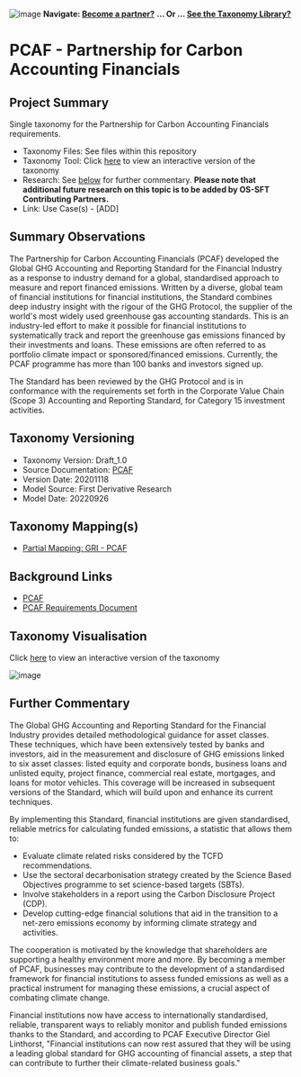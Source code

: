 ![image](https://user-images.githubusercontent.com/112073913/188821900-0c411acf-fbdd-4163-adc9-3ba4e2be78df.png)
**Navigate: [Become a partner?](https://github.com/OS-SFT/06-COLLABORATORS-PARTNERS)**
**... Or ... [See the Taxonomy Library?](https://github.com/orgs/OS-SFT/projects/2)**

# PCAF - Partnership for Carbon Accounting Financials

## Project Summary

Single taxonomy for the Partnership for Carbon Accounting Financials requirements.
- Taxonomy Files: See files within this repository
- Taxonomy Tool: Click [here](https://os-sft.solidatus.com/viewer/share/iqPIEx6ZTWaK9wGXrNODVyU7fQDqIcxb) to view an interactive version of the taxonomy
- Research: See [below](https://github.com/OS-SFT/Taxonomy-Mappings-Library/tree/main/Single%20Taxonomies/PCAF#further-commentary) for further commentary. **Please note that additional future research on this topic is to be added by OS-SFT Contributing Partners.**
- Link: Use Case(s) - [ADD]

## Summary Observations

The Partnership for Carbon Accounting Financials (PCAF) developed the Global GHG Accounting and Reporting Standard for the Financial Industry as a response to industry demand for a global, standardised approach to measure and report financed emissions. Written by a diverse, global team of financial institutions for financial institutions, the Standard combines deep industry insight with the rigour of the GHG Protocol, the supplier of the world's most widely used greenhouse gas accounting standards. This is an industry-led effort to make it possible for financial institutions to systematically track and report the greenhouse gas emissions financed by their investments and loans. These emissions are often referred to as portfolio climate impact or sponsored/financed emissions. Currently, the PCAF programme has more than 100 banks and investors signed up.

The Standard has been reviewed by the GHG Protocol and is in conformance with the requirements set forth in the Corporate Value Chain (Scope 3) Accounting and Reporting Standard, for Category 15 investment activities.

## Taxonomy Versioning

- Taxonomy Version: Draft_1.0
- Source Documentation: [PCAF](https://carbonaccountingfinancials.com/files/downloads/PCAF-Global-GHG-Standard.pdf)
- Version Date: 20201118
- Model Source: First Derivative Research
- Model Date: 20220926

## Taxonomy Mapping(s)

- [Partial Mapping: GRI - PCAF](https://github.com/OS-SFT/Taxonomy-Mappings-Library/tree/main/Taxonomy%20Mappings%20-%20Double/GRI%20-%20PCAF)

## Background Links

- [PCAF](https://carbonaccountingfinancials.com/)
- [PCAF Requirements Document](https://carbonaccountingfinancials.com/files/downloads/PCAF-Global-GHG-Standard.pdf)

## Taxonomy Visualisation

Click [here](https://os-sft.solidatus.com/viewer/share/iqPIEx6ZTWaK9wGXrNODVyU7fQDqIcxb) to view an interactive version of the taxonomy

![image](https://github.com/OS-SFT/Taxonomy-Mappings-Library/assets/112079442/0ddb3f4f-51cd-44c5-bba1-351b2204a91e)

## Further Commentary

The Global GHG Accounting and Reporting Standard for the Financial Industry provides detailed methodological guidance for asset classes. These techniques, which have been extensively tested by banks and investors, aid in the measurement and disclosure of GHG emissions linked to six asset classes: listed equity and corporate bonds, business loans and unlisted equity, project finance, commercial real estate, mortgages, and loans for motor vehicles. This coverage will be increased in subsequent versions of the Standard, which will build upon and enhance its current techniques.

By implementing this Standard, financial institutions are given standardised, reliable metrics for calculating funded emissions, a statistic that allows them to:

* Evaluate climate related risks considered by the TCFD recommendations.
* Use the sectoral decarbonisation strategy created by the Science Based Objectives programme to set science-based targets (SBTs).
* Involve stakeholders in a report using the Carbon Disclosure Project (CDP).
* Develop cutting-edge financial solutions that aid in the transition to a net-zero emissions economy by informing climate strategy and activities.

The cooperation is motivated by the knowledge that shareholders are supporting a healthy environment more and more. By becoming a member of PCAF, businesses may contribute to the development of a standardised framework for financial institutions to assess funded emissions as well as a practical instrument for managing these emissions, a crucial aspect of combating climate change.

Financial institutions now have access to internationally standardised, reliable, transparent ways to reliably monitor and publish funded emissions thanks to the Standard, and according to PCAF Executive Director Giel Linthorst, "Financial institutions can now rest assured that they will be using a leading global standard for GHG accounting of financial assets, a step that can contribute to further their climate-related business goals."
